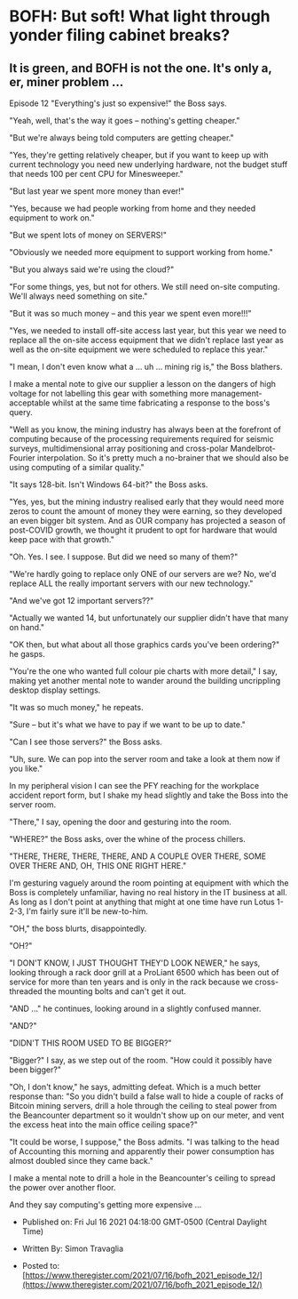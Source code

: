 # BOFH: But soft! What light through yonder filing cabinet breaks?

## It is green, and BOFH is not the one. It's only a, er, miner problem …

Episode 12 "Everything's just so expensive!" the Boss says.

"Yeah, well, that's the way it goes – nothing's getting cheaper."

"But we're always being told computers are getting cheaper."

"Yes, they're getting relatively cheaper, but if you want to keep up with current technology you need new underlying hardware, not the budget stuff that needs 100 per cent CPU for Minesweeper."

"But last year we spent more money than ever!"

"Yes, because we had people working from home and they needed equipment to work on."

"But we spent lots of money on SERVERS!"

"Obviously we needed more equipment to support working from home."

"But you always said we're using the cloud?"

"For some things, yes, but not for others. We still need on-site computing. We'll always need something on site."

"But it was so much money – and this year we spent even more!!!"

"Yes, we needed to install off-site access last year, but this year we need to replace all the on-site access equipment that we didn't replace last year as well as the on-site equipment we were scheduled to replace this year."

"I mean, I don't even know what a … uh … mining rig is," the Boss blathers.

I make a mental note to give our supplier a lesson on the dangers of high voltage for not labelling this gear with something more management-acceptable whilst at the same time fabricating a response to the boss's query.

"Well as you know, the mining industry has always been at the forefront of computing because of the processing requirements required for seismic surveys, multidimensional array positioning and cross-polar Mandelbrot-Fourier interpolation. So it's pretty much a no-brainer that we should also be using computing of a similar quality."

"It says 128-bit. Isn't Windows 64-bit?" the Boss asks.

"Yes, yes, but the mining industry realised early that they would need more zeros to count the amount of money they were earning, so they developed an even bigger bit system. And as OUR company has projected a season of post-COVID growth, we thought it prudent to opt for hardware that would keep pace with that growth."

"Oh. Yes. I see. I suppose. But did we need so many of them?"

"We're hardly going to replace only ONE of our servers are we? No, we'd replace ALL the really important servers with our new technology."

"And we've got 12 important servers??"

"Actually we wanted 14, but unfortunately our supplier didn't have that many on hand."

"OK then, but what about all those graphics cards you've been ordering?" he gasps.

"You're the one who wanted full colour pie charts with more detail," I say, making yet another mental note to wander around the building uncrippling desktop display settings.

"It was so much money," he repeats.

"Sure – but it's what we have to pay if we want to be up to date."

"Can I see those servers?" the Boss asks.

"Uh, sure. We can pop into the server room and take a look at them now if you like."

In my peripheral vision I can see the PFY reaching for the workplace accident report form, but I shake my head slightly and take the Boss into the server room.

"There," I say, opening the door and gesturing into the room.

"WHERE?" the Boss asks, over the whine of the process chillers.

"THERE, THERE, THERE, THERE, AND A COUPLE OVER THERE, SOME OVER THERE AND, OH, THIS ONE RIGHT HERE."

I'm gesturing vaguely around the room pointing at equipment with which the Boss is completely unfamiliar, having no real history in the IT business at all. As long as I don't point at anything that might at one time have run Lotus 1-2-3, I'm fairly sure it'll be new-to-him.

"OH," the boss blurts, disappointedly.

"OH?"

"I DON'T KNOW, I JUST THOUGHT THEY'D LOOK NEWER," he says, looking through a rack door grill at a ProLiant 6500 which has been out of service for more than ten years and is only in the rack because we cross-threaded the mounting bolts and can't get it out.

"AND …" he continues, looking around in a slightly confused manner.

"AND?"

"DIDN'T THIS ROOM USED TO BE BIGGER?"

"Bigger?" I say, as we step out of the room. "How could it possibly have been bigger?"

"Oh, I don't know," he says, admitting defeat. Which is a much better response than: "So you didn't build a false wall to hide a couple of racks of Bitcoin mining servers, drill a hole through the ceiling to steal power from the Beancounter department so it wouldn't show up on our meter, and vent the excess heat into the main office ceiling space?"

"It could be worse, I suppose," the Boss admits. "I was talking to the head of Accounting this morning and apparently their power consumption has almost doubled since they came back."

I make a mental note to drill a hole in the Beancounter's ceiling to spread the power over another floor.

And they say computing's getting more expensive …



- Published on: Fri Jul 16 2021 04:18:00 GMT-0500 (Central Daylight Time)

- Written By: Simon Travaglia

- Posted to: [https://www.theregister.com/2021/07/16/bofh_2021_episode_12/](https://www.theregister.com/2021/07/16/bofh_2021_episode_12/)